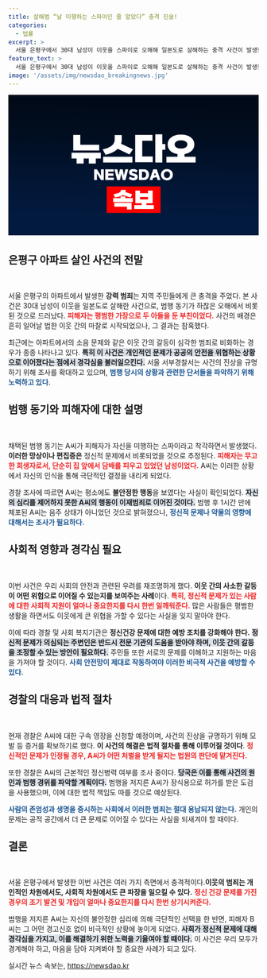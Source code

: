 ```yaml
---
title: 살해범 “날 미행하는 스파이인 줄 알았다” 충격 진술!
categories:
  - 법률
excerpt: >
  서울 은평구에서 30대 남성이 이웃을 스파이로 오해해 일본도로 살해하는 충격 사건이 발생했다. 범행 동기와 피해자의 배경이 밝혀지며, 경찰은 철저한 수사를 예고했다.
feature_text: >
  서울 은평구에서 30대 남성이 이웃을 스파이로 오해해 일본도로 살해하는 충격 사건이 발생했다. 범행 동기와 피해자의 배경이 밝혀지며, 경찰은 철저한 수사를 예고했다.
image: '/assets/img/newsdao_breakingnews.jpg'
---
```


<p><img src="/assets/img/newsdao_breakingnews.jpg" alt="flaretime 속보" /></p>

<h2 data-ke-size="size26">은평구 아파트 살인 사건의 전말</h2>  

<p data-ke-size="size16">&nbsp;</p>  

<p data-ke-size="size16">서울 은평구의 아파트에서 발생한 <b>강력 범죄</b>는 지역 주민들에게 큰 충격을 주었다. 본 사건은 30대 남성이 이웃을 일본도로 살해한 사건으로, 범행 동기가 하찮은 오해에서 비롯된 것으로 드러났다. <b><span style="color: #ee2323;">피해자는 평범한 가장으로 두 아들을 둔 부친이었다.</span></b> 사건의 배경은 흔히 일어날 법한 이웃 간의 마찰로 시작되었으나, 그 결과는 참혹했다.</p>  

<p data-ke-size="size16">최근에는 아파트에서의 소음 문제와 같은 이웃 간의 갈등이 심각한 범죄로 비화하는 경우가 종종 나타나고 있다. <b><span style="background-color: #21538527;">특히 이 사건은 개인적인 문제가 공공의 안전을 위협하는 상황으로 이어졌다는 점에서 경각심을 불러일으킨다.</span></b> 서울 서부경찰서는 사건의 진상을 규명하기 위해 조사를 확대하고 있으며, <b><span style="color: #1a5490;">범행 당시의 상황과 관련한 단서들을 파악하기 위해 노력하고 있다.</span></b></p>  

<h2 data-ke-size="size26">범행 동기와 피해자에 대한 설명</h2>  

<p data-ke-size="size16">&nbsp;</p>  

<p data-ke-size="size16">채택된 범행 동기는 A씨가 피해자가 자신을 미행하는 스파이라고 착각하면서 발생했다. <b>이러한 망상이나 편집증은</b> 정신적 문제에서 비롯되었을 것으로 추정된다. <b><span style="color: #ee2323;">피해자는 무고한 희생자로서, 단순히 집 앞에서 담배를 피우고 있었던 남성이었다.</span></b> A씨는 이러한 상황에서 자신의 인식을 통해 극단적인 결정을 내리게 되었다.</p>  

<p data-ke-size="size16">경찰 조사에 따르면 A씨는 평소에도 <b>불안정한 행동</b>을 보였다는 사실이 확인되었다. <b><span style="background-color: #21538527;">자신의 심리를 제어하지 못한 A씨의 행동이 이재범죄로 이어진 것이다.</span></b> 범행 후 1시간 만에 체포된 A씨는 음주 상태가 아니었던 것으로 밝혀졌으나, <b><span style="color: #1a5490;">정신적 문제나 약물의 영향에 대해서는 조사가 필요하다.</span></b></p>  

<h2 data-ke-size="size26">사회적 영향과 경각심 필요</h2>  

<p data-ke-size="size16">&nbsp;</p>  

<p data-ke-size="size16">이번 사건은 우리 사회의 안전과 관련된 우려를 재조명하게 했다. <b>이웃 간의 사소한 갈등이 어떤 위험으로 이어질 수 있는지를 보여주는 사례</b>이다. <b><span style="color: #ee2323;">특히, 정신적 문제가 있는 사람에 대한 사회적 지원이 얼마나 중요한지를 다시 한번 일깨워준다.</span></b> 많은 사람들은 평범한 생활을 하면서도 이웃에게 큰 위협을 가할 수 있다는 사실을 잊지 말아야 한다.</p>  

<p data-ke-size="size16">이에 따라 경찰 및 사회 복지기관은 <b>정신건강 문제에 대한 예방 조치를 강화해야 한다.</b> <b><span style="background-color: #21538527;">정신적 문제가 의심되는 주변인은 반드시 전문 기관의 도움을 받아야 하며, 이웃 간의 갈등을 조정할 수 있는 방안이 필요하다.</span></b> 주민들 또한 서로의 문제를 이해하고 지원하는 마음을 가져야 할 것이다. <b><span style="color: #1a5490;">사회 안전망이 제대로 작동하여야 이러한 비극적 사건을 예방할 수 있다.</span></b></p>  

<h2 data-ke-size="size26">경찰의 대응과 법적 절차</h2>  

<p data-ke-size="size16">&nbsp;</p>  

<p data-ke-size="size16">현재 경찰은 A씨에 대한 구속 영장을 신청할 예정이며, 사건의 진상을 규명하기 위해 모발 등 증거를 확보하기로 했다. <b>이 사건의 해결은 법적 절차를 통해 이루어질 것이다</b>. <b><span style="color: #ee2323;">정신적인 문제가 인정될 경우, A씨가 어떤 처벌을 받게 될지는 법원의 판단에 맡겨진다.</span></b></p>  

<p data-ke-size="size16">또한 경찰은 A씨의 근본적인 정신병력 여부를 조사 중이다. <b><span style="background-color: #21538527;">당국은 이를 통해 사건의 원인과 범행 경위를 파악할 계획이다.</span></b> 범행을 저지른 A씨가 장식용으로 허가를 받은 도검을 사용했으며, 이에 대한 법적 책임도 따를 것으로 예상된다.</p>  

<p data-ke-size="size16"><b><span style="color: #1a5490;">사람의 존엄성과 생명을 중시하는 사회에서 이러한 범죄는 절대 용납되지 않는다.</span></b> 개인의 문제는 공적 공간에서 더 큰 문제로 이어질 수 있다는 사실을 되새겨야 할 때이다.</p>  

<h2 data-ke-size="size26">결론</h2>  

<p data-ke-size="size16">&nbsp;</p>  

<p data-ke-size="size16">서울 은평구에서 발생한 이번 사건은 여러 가지 측면에서 충격적이다.<b>이웃의 범죄는 개인적인 차원에서도, 사회적 차원에서도 큰 파장을 일으킬 수 있다.</b> <b><span style="color: #ee2323;">정신 건강 문제를 가진 경우의 조기 발견 및 개입이 얼마나 중요한지를 다시 한번 상기시켜준다.</span></b>    
<p data-ke-size="size16">범행을 저지른 A씨는 자신의 불안정한 심리에 의해 극단적인 선택을 한 반면, 피해자 B씨는 그 어떤 경고신호 없이 비극적인 상황에 놓이게 되었다. <b><span style="background-color: #21538527;">사회가 정신적 문제에 대해 경각심을 가지고, 이를 해결하기 위한 노력을 기울여야 할 때이다.</span></b> 이 사건은 우리 모두가 경계해야 하고, 마음을 담아 지켜봐야 할 중요한 사례가 되고 있다. </p>  
실시간 뉴스 속보는, <a href="https://newsdao.kr" rel="dofollow">https://newsdao.kr</a>


